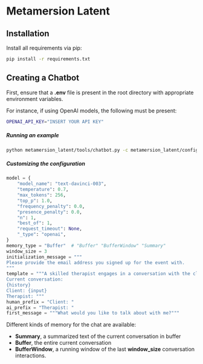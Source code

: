# Metamersion Latent

## Installation
Install all requirements via pip:
```bash
pip install -r requirements.txt
```


## Creating a Chatbot
First, ensure that a **.env** file is present in the root directory with appropriate environment variables.

For instance, if using OpenAI models, the following must be present:
```bash
OPENAI_API_KEY="INSERT YOUR API KEY"
```

##### Running an example 
```bash 
python metamersion_latent/tools/chatbot.py -c metamersion_latent/configs/chat/example.py -v
``` 

##### Customizing the configuration
```python
model = {
    "model_name": "text-davinci-003",
    "temperature": 0.7,
    "max_tokens": 256,
    "top_p": 1.0,
    "frequency_penalty": 0.0,
    "presence_penalty": 0.0,
    "n": 1,
    "best_of": 1,
    "request_timeout": None,
    "_type": "openai",
}
memory_type = "Buffer"  # "Buffer" "BufferWindow" "Summary"
window_size = 3
initialization_message = """
Please provide the email address you signed up for the event with.
"""
template = """A skilled therapist engages in a conversation with the client using strategies rooted in understanding the world through Girard's mimetic theory. The therapist teaches that the client's desires are a product of a mimetic process in which people imitate models who endow objects with value. The therapist guides the client towards understanding what and who their desires are modeled from.
Current conversation:
{history}
Client: {input}
Therapist: """
human_prefix = "Client: "
ai_prefix = "Therapist: "
first_message = """What would you like to talk about with me?"""
```
Different kinds of memory for the chat are available:
* **Summary**, a summarized text of the current conversation in buffer
* **Buffer**, the entire current conversation
* **BufferWindow**, a running window of the last **window_size** conversation interactions.
